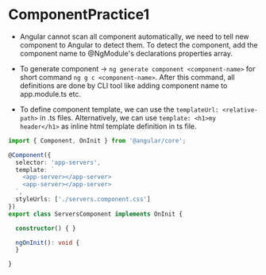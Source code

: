 # ComponentPractice1

- Angular cannot scan all component automatically, we need to tell new component to Angular to detect them. To detect the component, add the component name to @NgModule's declarations properties array.

- To generate component -> `ng generate component <component-name>` for short command `ng g c <component-name>`. After this command, all definitions are done by CLI tool like adding component name to app.module.ts etc.

- To define component template, we can use the `templateUrl: <relative-path>` in .ts files. Alternatively, we can use `template: <h1>my header</h1>` as inline html template definition in ts file.

```typescript
import { Component, OnInit } from '@angular/core';

@Component({
  selector: 'app-servers',
  template: `
    <app-server></app-server>
    <app-server></app-server>
  `,
  styleUrls: ['./servers.component.css']
})
export class ServersComponent implements OnInit {

  constructor() { }

  ngOnInit(): void {
  }

}
```